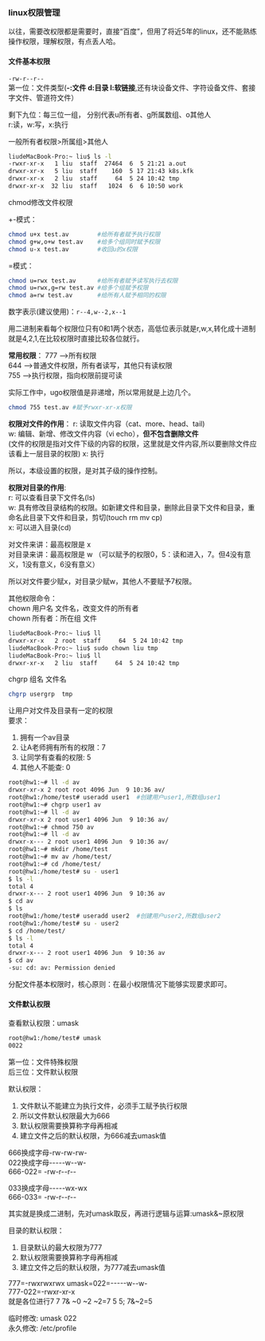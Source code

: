 ### linux权限管理

以往，需要改权限都是需要时，直接“百度”，但用了将近5年的linux，还不能熟练操作权限，理解权限，有点丢人哈。


#### 文件基本权限

```-rw-r--r--```   
第一位：文件类型(**-:文件 d:目录 l:软链接**,还有块设备文件、字符设备文件、套接字文件、管道符文件）

剩下九位：每三位一组， 分别代表u所有者、g所属数组、o其他人  
r:读，w:写，x:执行

一般所有者权限>所属组>其他人

```bash
liudeMacBook-Pro:~ liu$ ls -l
-rwxr-xr-x   1 liu  staff  27464  6  5 21:21 a.out
drwxr-xr-x   5 liu  staff    160  5 17 21:43 k8s.kfk
drwxr-xr-x   2 liu  staff     64  5 24 10:42 tmp
drwxr-xr-x  32 liu  staff   1024  6  6 10:50 work
```

chmod修改文件权限

+-模式：
```bash
chmod u+x test.av        #给所有者赋予执行权限  
chmod g+w,o+w test.av    #给多个组同时赋予权限
chmod u-x test.av        #收回u的x权限
```
=模式：
```bash
chmod u=rwx test.av      #给所有者赋予读写执行去权限
chmod u=rwx,g=rw test.av #给多个组赋予权限
chmod a=rw test.av       #给所有人赋予相同的权限
```
数字表示(建议使用)：```r--4,w--2,x--1 ```   

用二进制来看每个权限位只有0和1两个状态，高低位表示就是r,w,x,转化成十进制就是4,2,1,在比较权限时直接比较各位就行。

**常用权限**： 
777 -->所有权限   
644 -->普通文件权限，所有者读写，其他只有读权限  
755 -->执行权限，指向权限前提可读   

实际工作中，ugo权限值是非递增，所以常用就是上边几个。

```bash
chmod 755 test.av #赋予rwxr-xr-x权限
```

**权限对文件的作用**：
r: 读取文件内容（cat、more、head、tail)   
w: 编辑、新增、修改文件内容（vi echo），**但不包含删除文件**  
(文件的权限是指对文件下级的内容的权限，这里就是文件内容,所以要删除文件应该看上一层目录的权限)
x: 执行

所以，本级设置的权限，是对其子级的操作控制。  

**权限对目录的作用**:  
r: 可以查看目录下文件名(ls)  
w: 具有修改目录结构的权限。如新建文件和目录，删除此目录下文件和目录，重命名此目录下文件和目录，剪切(touch rm mv cp)  
x: 可以进入目录(cd)

对文件来讲：最高权限是 x  
对目录来讲：最高权限是 w （可以赋予的权限0，5：读和进入，7。但4没有意义，1没有意义，6没有意义） 

所以对文件要少赋x，对目录少赋w，其他人不要赋予7权限。  



其他权限命令：   
chown 用户名 文件名，改变文件的所有者   
chown 所有者：所在组 文件
```bash
liudeMacBook-Pro:~ liu$ ll
drwxr-xr-x   2 root  staff     64  5 24 10:42 tmp
liudeMacBook-Pro:~ liu$ sudo chown liu tmp
liudeMacBook-Pro:~ liu$ ll
drwxr-xr-x   2 liu  staff     64  5 24 10:42 tmp
```

chgrp 组名 文件名
```bash
chgrp usergrp  tmp
```

让用户对文件及目录有一定的权限   
要求：  
1. 拥有一个av目录  
2. 让A老师拥有所有的权限：7
3. 让同学有查看的权限: 5
4. 其他人不能查: 0

```bash
root@hw1:~# ll -d av
drwxr-xr-x 2 root root 4096 Jun  9 10:36 av/
root@hw1:/home/test# useradd user1  #创建用户user1,所数组user1
root@hw1:~# chgrp user1 av
root@hw1:~# ll -d av
drwxr-xr-x 2 root user1 4096 Jun  9 10:36 av/
root@hw1:~# chmod 750 av
root@hw1:~# ll -d av
drwxr-x--- 2 root user1 4096 Jun  9 10:36 av/
root@hw1:~# mkdir /home/test
root@hw1:~# mv av /home/test/
root@hw1:~# cd /home/test/
root@hw1:/home/test# su - user1
$ ls -l
total 4
drwxr-x--- 2 root user1 4096 Jun  9 10:36 av
$ cd av
$ ls
root@hw1:/home/test# useradd user2  #创建用户user2,所数组user2
root@hw1:/home/test# su - user2
$ cd /home/test/
$ ls -l
total 4
drwxr-x--- 2 root user1 4096 Jun  9 10:36 av
$ cd av
-su: cd: av: Permission denied

```

分配文件基本权限时，核心原则：在最小权限情况下能够实现要求即可。

#### 文件默认权限  


查看默认权限：umask
```bash
root@hw1:/home/test# umask
0022
```
第一位：文件特殊权限  
后三位：文件默认权限

默认权限：
1. 文件默认不能建立为执行文件，必须手工赋予执行权限  
2. 所以文件默认权限最大为666
3. 默认权限需要换算称字母再相减
4. 建立文件之后的默认权限，为666减去umask值 

666换成字母-rw-rw-rw-  
022换成字母-----w--w-  
666-022= -rw-r--r--

033换成字母-----wx-wx  
666-033= -rw-r--r--  

其实就是换成二进制，先对umask取反，再进行逻辑与运算:umask&~原权限  

目录的默认权限：
1. 目录默认的最大权限为777
2. 默认权限需要换算称字母再相减
3. 建立文件之后的默认权限，为777减去umask值

777=-rwxrwxrwx umask=022=-----w--w-  
777-022=-rwxr-xr-x   
就是各位进行7 7 7& ~0 ~2 ~2=7 5 5; 7&~2=5  


临时修改: umask 022  
永久修改: /etc/profile




